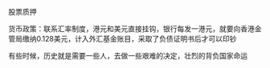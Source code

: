 股票质押



货币政策：联系汇率制度，港元和美元直接挂钩，银行每发一港元，就要向香港金管局缴纳0.128美元，计入外汇基金账目，采取了负债证明书后才可以印钞



有些时候，历史就是需要一些人，去做一些艰难的决定，壮烈的背负国家命运